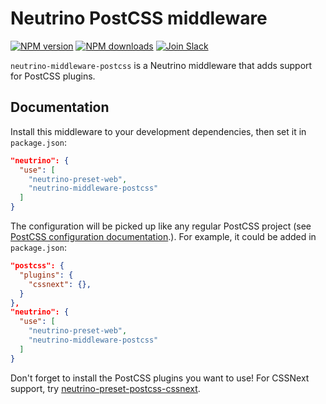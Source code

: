 # Neutrino PostCSS middleware
[![NPM version][npm-image]][npm-url] [![NPM downloads][npm-downloads]][npm-url]
[![Join Slack][slack-image]][slack-url]

`neutrino-middleware-postcss` is a Neutrino middleware that adds support for
PostCSS plugins.

## Documentation

Install this middleware to your development dependencies, then set it in
`package.json`:

```json
"neutrino": {
  "use": [
    "neutrino-preset-web",
    "neutrino-middleware-postcss"
  ]
}
```

The configuration will be picked up like any regular PostCSS project (see
[PostCSS configuration documentation][postcss-config-docs].). For example, it
could be added in `package.json`:

```json
"postcss": {
  "plugins": {
    "cssnext": {},
  }
},
"neutrino": {
  "use": [
    "neutrino-preset-web",
    "neutrino-middleware-postcss"
  ]
}
```

Don't forget to install the PostCSS plugins you want to use!
For CSSNext support, try [neutrino-preset-postcss-cssnext][cssnext-preset].

[postcss-config-docs]: https://github.com/michael-ciniawsky/postcss-load-config#usage
[cssnext-preset]: https://npmjs.org/package/neutrino-preset-postcss-cssnext
[npm-image]: https://img.shields.io/npm/v/neutrino-middleware-postcss.svg
[npm-downloads]: https://img.shields.io/npm/dt/neutrino-middleware-postcss.svg
[npm-url]: https://npmjs.org/package/neutrino-middleware-postcss
[slack-image]: https://neutrino-slack.herokuapp.com/badge.svg
[slack-url]: https://neutrino-slack.herokuapp.com/
